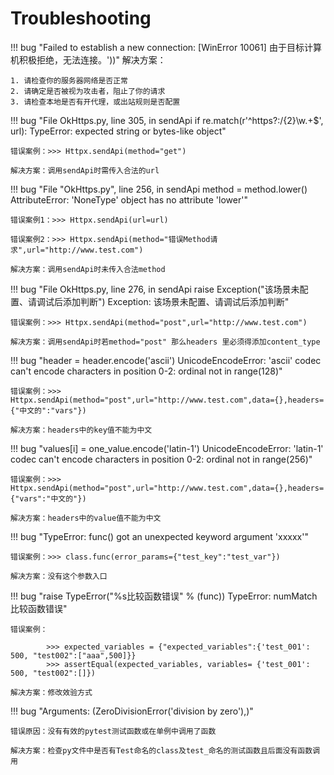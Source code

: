 # Troubleshooting

!!! bug "Failed to establish a new connection: [WinError 10061] 由于目标计算机积极拒绝，无法连接。'))"
    解决方案：
    
    1. 请检查你的服务器网络是否正常
    2. 请确定是否被视为攻击者，阻止了你的请求
    3. 请检查本地是否有开代理，或出站规则是否配置
    
!!! bug "File OkHttps.py, line 305, in sendApi if re.match(r'^https?:/{2}\w.+$', url): TypeError: expected string or bytes-like object"
    
    错误案例：>>> Httpx.sendApi(method="get")
    
    解决方案：调用sendApi时需传入合法的url

!!! bug "File "OkHttps.py", line 256, in sendApi method = method.lower() AttributeError: 'NoneType' object has no attribute 'lower'"
    
    错误案例1：>>> Httpx.sendApi(url=url)

    错误案例2：>>> Httpx.sendApi(method="错误Method请求",url="http://www.test.com")
    
    解决方案：调用sendApi时未传入合法method
    
!!! bug "File OkHttps.py, line 276, in sendApi raise Exception("该场景未配置、请调试后添加判断") Exception: 该场景未配置、请调试后添加判断"
    
    错误案例：>>> Httpx.sendApi(method="post",url="http://www.test.com")
    
    解决方案：调用sendApi时若method="post" 那么headers 里必须得添加content_type

!!! bug "header = header.encode('ascii') UnicodeEncodeError: 'ascii' codec can't encode characters in position 0-2: ordinal not in range(128)"
    
    错误案例：>>> Httpx.sendApi(method="post",url="http://www.test.com",data={},headers={"中文的":"vars"})
    
    解决方案：headers中的key值不能为中文
    
!!! bug "values[i] = one_value.encode('latin-1') UnicodeEncodeError: 'latin-1' codec can't encode characters in position 0-2: ordinal not in range(256)"
    
    错误案例：>>> Httpx.sendApi(method="post",url="http://www.test.com",data={},headers={"vars":"中文的"})
    
    解决方案：headers中的value值不能为中文
    
!!! bug "TypeError: func() got an unexpected keyword argument 'xxxxx'"
    
    错误案例：>>> class.func(error_params={"test_key":"test_var"})
    
    解决方案：没有这个参数入口
    
!!! bug "raise TypeError("%s比较函数错误" % (func)) TypeError: numMatch比较函数错误"
    
    错误案例：
    
            >>> expected_variables = {"expected_variables":{'test_001': 500, "test002":["aaa",500]}}
            >>> assertEqual(expected_variables, variables= {'test_001': 500, "test002":[]})
    
    解决方案：修改效验方式
    
!!! bug "Arguments: (ZeroDivisionError('division by zero'),)"
    
    错误原因：没有有效的pytest测试函数或在单例中调用了函数
    
    解决方案：检查py文件中是否有Test命名的class及test_命名的测试函数且后面没有函数调用
    